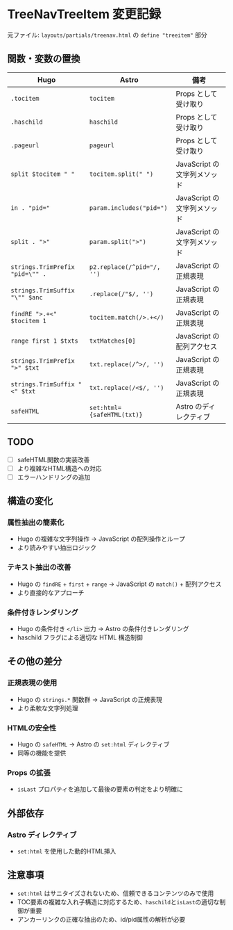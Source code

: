 # TreeNavTreeItem 変更記録

元ファイル: `layouts/partials/treenav.html` の `define "treeitem"` 部分

## 関数・変数の置換

| Hugo                            | Astro                      | 備考                        |
| ------------------------------- | -------------------------- | --------------------------- |
| `.tocitem`                      | `tocitem`                  | Props として受け取り        |
| `.haschild`                     | `haschild`                 | Props として受け取り        |
| `.pageurl`                      | `pageurl`                  | Props として受け取り        |
| `split $tocitem " "`            | `tocitem.split(" ")`       | JavaScript の文字列メソッド |
| `in . "pid="`                   | `param.includes("pid=")`   | JavaScript の文字列メソッド |
| `split . ">"`                   | `param.split(">")`         | JavaScript の文字列メソッド |
| `strings.TrimPrefix "pid=\"" .` | `p2.replace(/^pid="/, '')` | JavaScript の正規表現       |
| `strings.TrimSuffix "\"" $anc`  | `.replace(/"$/, '')`       | JavaScript の正規表現       |
| `findRE ">.+<" $tocitem 1`      | `tocitem.match(/>.+</)`    | JavaScript の正規表現       |
| `range first 1 $txts`           | `txtMatches[0]`            | JavaScript の配列アクセス   |
| `strings.TrimPrefix ">" $txt`   | `txt.replace(/^>/, '')`    | JavaScript の正規表現       |
| `strings.TrimSuffix "<" $txt`   | `txt.replace(/<$/, '')`    | JavaScript の正規表現       |
| `safeHTML`                      | `set:html={safeHTML(txt)}` | Astro のディレクティブ      |

## TODO

- [ ] safeHTML関数の実装改善
- [ ] より複雑なHTML構造への対応
- [ ] エラーハンドリングの追加

## 構造の変化

### 属性抽出の簡素化

- Hugo の複雑な文字列操作 → JavaScript の配列操作とループ
- より読みやすい抽出ロジック

### テキスト抽出の改善

- Hugo の `findRE` + `first` + `range` → JavaScript の `match()` + 配列アクセス
- より直接的なアプローチ

### 条件付きレンダリング

- Hugo の条件付き `</li>` 出力 → Astro の条件付きレンダリング
- haschild フラグによる適切な HTML 構造制御

## その他の差分

### 正規表現の使用

- Hugo の `strings.*` 関数群 → JavaScript の正規表現
- より柔軟な文字列処理

### HTMLの安全性

- Hugo の `safeHTML` → Astro の `set:html` ディレクティブ
- 同等の機能を提供

### Props の拡張

- `isLast` プロパティを追加して最後の要素の判定をより明確に

## 外部依存

### Astro ディレクティブ

- `set:html` を使用した動的HTML挿入

## 注意事項

- `set:html` はサニタイズされないため、信頼できるコンテンツのみで使用
- TOC要素の複雑な入れ子構造に対応するため、`haschild`と`isLast`の適切な制御が重要
- アンカーリンクの正確な抽出のため、id/pid属性の解析が必要
